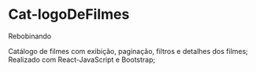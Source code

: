 # Cat-logoDeFilmes
Rebobinando

Catálogo de filmes com exibição, paginação, filtros e detalhes dos filmes;
Realizado com React-JavaScript e Bootstrap;
